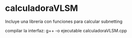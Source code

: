 # calculadoraVLSM
Incluye una librería con funciones para calcular subnetting

compilar la interfaz: g++  -o ejecutable calculadoraVLSM.cpp
